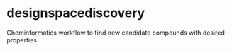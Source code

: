 # designspacediscovery
Cheminformatics workflow to find new candidate compounds with desired properties
